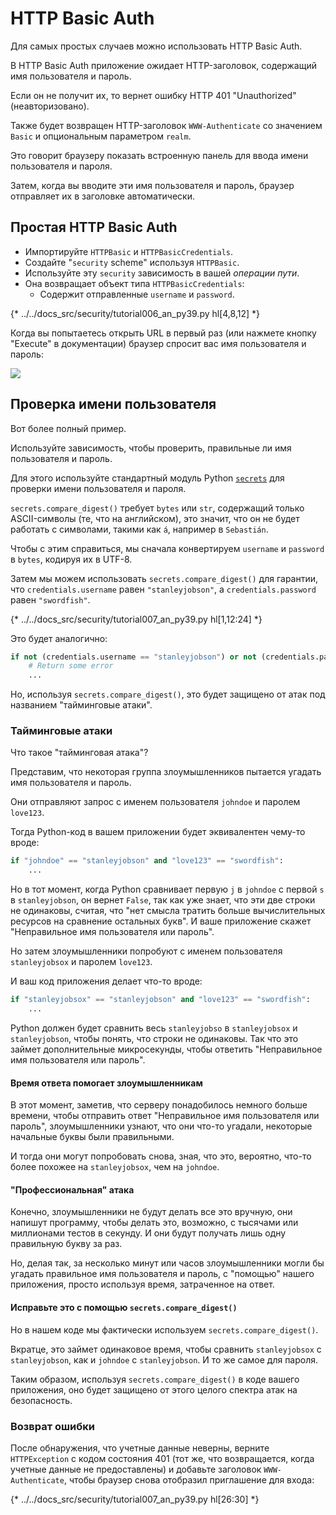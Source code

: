 # HTTP Basic Auth

Для самых простых случаев можно использовать HTTP Basic Auth.

В HTTP Basic Auth приложение ожидает HTTP-заголовок, содержащий имя пользователя и пароль.

Если он не получит их, то вернет ошибку HTTP 401 "Unauthorized" (неавторизовано).

Также будет возвращен HTTP-заголовок `WWW-Authenticate` со значением `Basic` и опциональным параметром `realm`.

Это говорит браузеру показать встроенную панель для ввода имени пользователя и пароля.

Затем, когда вы вводите эти имя пользователя и пароль, браузер отправляет их в заголовке автоматически.

## Простая HTTP Basic Auth

* Импортируйте `HTTPBasic` и `HTTPBasicCredentials`.
* Создайте "`security` scheme" используя `HTTPBasic`.
* Используйте эту `security` зависимость в вашей *операции пути*.
* Она возвращает объект типа `HTTPBasicCredentials`:
    * Содержит отправленные `username` и `password`.

{* ../../docs_src/security/tutorial006_an_py39.py hl[4,8,12] *}

Когда вы попытаетесь открыть URL в первый раз (или нажмете кнопку "Execute" в документации) браузер спросит вас имя пользователя и пароль:

<img src="/img/tutorial/security/image12.png">

## Проверка имени пользователя

Вот более полный пример.

Используйте зависимость, чтобы проверить, правильные ли имя пользователя и пароль.

Для этого используйте стандартный модуль Python <a href="https://docs.python.org/3/library/secrets.html" class="external-link" target="_blank">`secrets`</a> для проверки имени пользователя и пароля.

`secrets.compare_digest()` требует `bytes` или `str`, содержащий только ASCII-символы (те, что на английском), это значит, что он не будет работать с символами, такими как `á`, например в `Sebastián`.

Чтобы с этим справиться, мы сначала конвертируем `username` и `password` в `bytes`, кодируя их в UTF-8.

Затем мы можем использовать `secrets.compare_digest()` для гарантии, что `credentials.username` равен `"stanleyjobson"`, а `credentials.password` равен `"swordfish"`.

{* ../../docs_src/security/tutorial007_an_py39.py hl[1,12:24] *}

Это будет аналогично:

```Python
if not (credentials.username == "stanleyjobson") or not (credentials.password == "swordfish"):
    # Return some error
    ...
```

Но, используя `secrets.compare_digest()`, это будет защищено от атак под названием "тайминговые атаки".

### Тайминговые атаки

Что такое "тайминговая атака"?

Представим, что некоторая группа злоумышленников пытается угадать имя пользователя и пароль.

Они отправляют запрос с именем пользователя `johndoe` и паролем `love123`.

Тогда Python-код в вашем приложении будет эквивалентен чему-то вроде:

```Python
if "johndoe" == "stanleyjobson" and "love123" == "swordfish":
    ...
```

Но в тот момент, когда Python сравнивает первую `j` в `johndoe` с первой `s` в `stanleyjobson`, он вернет `False`, так как уже знает, что эти две строки не одинаковы, считая, что "нет смысла тратить больше вычислительных ресурсов на сравнение остальных букв". И ваше приложение скажет "Неправильное имя пользователя или пароль".

Но затем злоумышленники попробуют с именем пользователя `stanleyjobsox` и паролем `love123`.

И ваш код приложения делает что-то вроде:

```Python
if "stanleyjobsox" == "stanleyjobson" and "love123" == "swordfish":
    ...
```

Python должен будет сравнить весь `stanleyjobso` в `stanleyjobsox` и `stanleyjobson`, чтобы понять, что строки не одинаковы. Так что это займет дополнительные микросекунды, чтобы ответить "Неправильное имя пользователя или пароль".

#### Время ответа помогает злоумышленникам

В этот момент, заметив, что серверу понадобилось немного больше времени, чтобы отправить ответ "Неправильное имя пользователя или пароль", злоумышленники узнают, что они что-то угадали, некоторые начальные буквы были правильными.

И тогда они могут попробовать снова, зная, что это, вероятно, что-то более похожее на `stanleyjobsox`, чем на `johndoe`.

#### "Профессиональная" атака

Конечно, злоумышленники не будут делать все это вручную, они напишут программу, чтобы делать это, возможно, с тысячами или миллионами тестов в секунду. И они будут получать лишь одну правильную букву за раз.

Но, делая так, за несколько минут или часов злоумышленники могли бы угадать правильное имя пользователя и пароль, с "помощью" нашего приложения, просто используя время, затраченное на ответ.

#### Исправьте это с помощью `secrets.compare_digest()`

Но в нашем коде мы фактически используем `secrets.compare_digest()`.

Вкратце, это займет одинаковое время, чтобы сравнить `stanleyjobsox` с `stanleyjobson`, как и `johndoe` с `stanleyjobson`. И то же самое для пароля.

Таким образом, используя `secrets.compare_digest()` в коде вашего приложения, оно будет защищено от этого целого спектра атак на безопасность.

### Возврат ошибки

После обнаружения, что учетные данные неверны, верните `HTTPException` с кодом состояния 401 (тот же, что возвращается, когда учетные данные не предоставлены) и добавьте заголовок `WWW-Authenticate`, чтобы браузер снова отобразил приглашение для входа:

{* ../../docs_src/security/tutorial007_an_py39.py hl[26:30] *}

